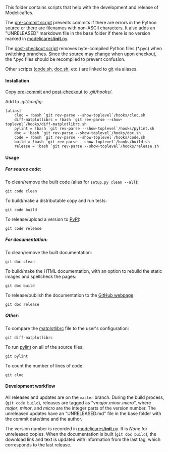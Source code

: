 This folder contains scripts that help with the development and release of
ModelicaRes.

The [pre-commit script](pre-commit) prevents commits if there are errors in the
Python source or there are filenames with non-ASCII characters.  It also adds
an "UNRELEASED" markdown file in the base folder if there is no version marked
in [modelicares/__init__.py](../modelicares/__init__.py).

The [post-checkout script](post-checkout) removes byte-compiled Python files
(*.pyc) when switching branches.  Since the source may change when upon
checkout, the *.pyc files should be recompiled to prevent confusion.

Other scripts ([code.sh](code.sh), [doc.sh](doc.sh), etc.) are linked to [git] via aliases.

#### Installation

Copy [pre-commit](pre-commit) and [post-checkout](post-checkout) to
*.git/hooks/*.

Add to *.git/config*:

    [alias]
        cloc = !bash `git rev-parse --show-toplevel`/hooks/cloc.sh
	    diff-matplotlibrc = !bash `git rev-parse --show-toplevel`/hooks/diff-matplotlibrc.sh
        pylint = !bash `git rev-parse --show-toplevel`/hooks/pylint.sh
	    doc = !bash `git rev-parse --show-toplevel`/hooks/doc.sh
	    code = !bash `git rev-parse --show-toplevel`/hooks/code.sh
	    build = !bash `git rev-parse --show-toplevel`/hooks/build.sh
	    release = !bash `git rev-parse --show-toplevel`/hooks/release.sh

#### Usage

##### For source code:

To clean/remove the built code (alias for `setup.py clean --all`):

    git code clean

To build/make a distributable copy and run tests:

    git code build

To release/upload a version to [PyPI]\:

    git code release

##### For documentation:

To clean/remove the built documentation:

    git doc clean

To build/make the HTML documentation, with an option to rebuild the static
images and spellcheck the pages:

    git doc build

To release/publish the documentation to the [GitHub webpage]\:

    git doc release

##### Other:

To compare the [matplotlibrc](../matplotlibrc) file to the user's configuration:

    git diff-matplotlibrc

To run [pylint](http://www.pylint.org/) on all of the source files:

    git pylint

To count the number of lines of code:

    git cloc

#### Development workflow

All releases and updates are on the `master` branch.  During the build process,
(`git code build`), releases are tagged  as "v*major*.*minor*.*micro*", where
*major*, *minor*, and *micro* are the integer parts of the version number.  The
unreleased updates have an "UNRELEASED.md" file in the base folder with the
commit date/time and the author.

The version number is recorded in
[modelicares/__init__.py](../modelicares/__init__.py).  It is *None* for
unreleased copies.  When the documentation is built (`git doc build`), the
download link and text is updated with information from the last tag, which
corresponds to the last release.


[git]: http://git-scm.com/
[GitHub webpage]: kdavies4.github.io/ModelicaRes/
[PyPI]: https://pypi.python.org/pypi/ModelicaRes
